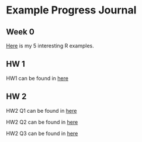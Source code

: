 # Example Progress Journal
## Week 0
[Here](http://htmlpreview.github.io/?https://github.com/BU-IE-582/fall18-ilkerkurtulus/blob/master/files/interesting_examples.html) is my 5 interesting R examples.

## HW 1 
HW1 can be found in [here](http://htmlpreview.github.io/?https://github.com/BU-IE-582/fall18-ilkerkurtulus/blob/master/files/hw1.html)

## HW 2
HW2 Q1 can be found in [here](https://github.com/BU-IE-582/fall18-ilkerkurtulus/blob/master/files/homework2q1.html)

HW2 Q2 can be found in [here](https://github.com/BU-IE-582/fall18-ilkerkurtulus/blob/master/files/homework2q2.html)

HW2 Q3 can be found in [here](https://github.com/BU-IE-582/fall18-ilkerkurtulus/blob/master/files/homework2q3.html)
